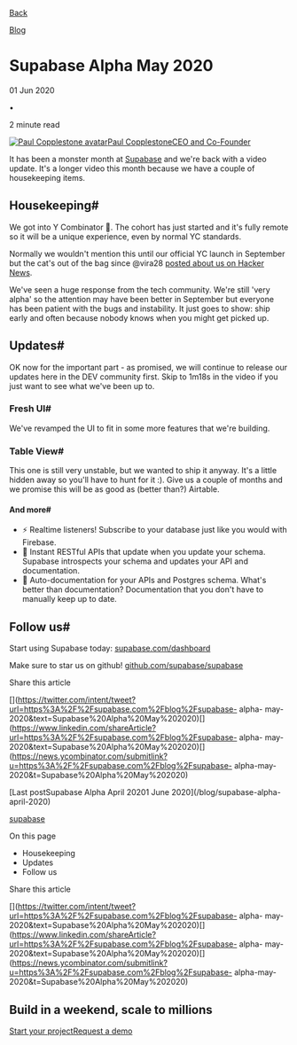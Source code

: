 [Back](/blog)

[Blog](/blog)

# Supabase Alpha May 2020

01 Jun 2020

•

2 minute read

[![Paul Copplestone
avatar](/_next/image?url=https%3A%2F%2Fgithub.com%2Fkiwicopple.png&w=96&q=75)Paul
CopplestoneCEO and Co-Founder](https://github.com/kiwicopple)

It has been a monster month at [Supabase](/) and we're back with a video
update. It's a longer video this month because we have a couple of
housekeeping items.

## Housekeeping#

We got into Y Combinator :tada:. The cohort has just started and it's fully
remote so it will be a unique experience, even by normal YC standards.

Normally we wouldn't mention this until our official YC launch in September
but the cat's out of the bag since @vira28 [posted about us on Hacker
News](https://news.ycombinator.com/item?id=23319901).

We've seen a huge response from the tech community. We're still 'very alpha'
so the attention may have been better in September but everyone has been
patient with the bugs and instability. It just goes to show: ship early and
often because nobody knows when you might get picked up.

## Updates#

OK now for the important part - as promised, we will continue to release our
updates here in the DEV community first. Skip to 1m18s in the video if you
just want to see what we've been up to.

### Fresh UI#

We've revamped the UI to fit in some more features that we're building.

### Table View#

This one is still very unstable, but we wanted to ship it anyway. It's a
little hidden away so you'll have to hunt for it :). Give us a couple of
months and we promise this will be as good as (better than?) Airtable.

#### And more#

  * ⚡ Realtime listeners! Subscribe to your database just like you would with Firebase.
  * 🤖 Instant RESTful APIs that update when you update your schema. Supabase introspects your schema and updates your API and documentation.
  * 📓 Auto-documentation for your APIs and Postgres schema. What's better than documentation? Documentation that you don't have to manually keep up to date.

## Follow us#

Start using Supabase today:
[supabase.com/dashboard](https://supabase.com/dashboard)

Make sure to star us on github!
[github.com/supabase/supabase](https://github.com/supabase/supabase)

Share this article

[](https://twitter.com/intent/tweet?url=https%3A%2F%2Fsupabase.com%2Fblog%2Fsupabase-
alpha-
may-2020&text=Supabase%20Alpha%20May%202020)[](https://www.linkedin.com/shareArticle?url=https%3A%2F%2Fsupabase.com%2Fblog%2Fsupabase-
alpha-
may-2020&text=Supabase%20Alpha%20May%202020)[](https://news.ycombinator.com/submitlink?u=https%3A%2F%2Fsupabase.com%2Fblog%2Fsupabase-
alpha-may-2020&t=Supabase%20Alpha%20May%202020)

[Last postSupabase Alpha April 20201 June 2020](/blog/supabase-alpha-
april-2020)

[supabase](/blog/tags/supabase)

On this page

  * Housekeeping
  * Updates
  * Follow us

Share this article

[](https://twitter.com/intent/tweet?url=https%3A%2F%2Fsupabase.com%2Fblog%2Fsupabase-
alpha-
may-2020&text=Supabase%20Alpha%20May%202020)[](https://www.linkedin.com/shareArticle?url=https%3A%2F%2Fsupabase.com%2Fblog%2Fsupabase-
alpha-
may-2020&text=Supabase%20Alpha%20May%202020)[](https://news.ycombinator.com/submitlink?u=https%3A%2F%2Fsupabase.com%2Fblog%2Fsupabase-
alpha-may-2020&t=Supabase%20Alpha%20May%202020)

## Build in a weekend, scale to millions

[Start your project](https://supabase.com/dashboard)[Request a
demo](/contact/sales)

